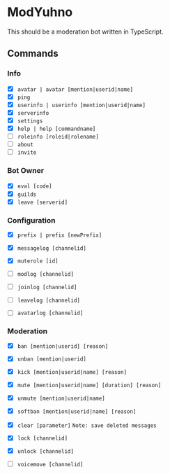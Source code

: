 # ModYuhno

This should be a moderation bot written in TypeScript.

## Commands
### Info
- [X] `avatar | avatar [mention|userid|name]`
- [X] `ping`
- [X] `userinfo | userinfo [mention|userid|name]`
- [X] `serverinfo`
- [X] `settings`
- [X] `help | help [commandname]`
- [ ] `roleinfo [roleid|rolename]`
- [ ] `about`
- [ ] `invite`

### Bot Owner
- [X] `eval [code]`
- [X] `guilds`
- [X] `leave [serverid]`

### Configuration
- [X] `prefix | prefix [newPrefix]`
- [X] `messagelog [channelid]`
- [X] `muterole [id]`
- [ ] `modlog [channelid]`
- [ ] `joinlog [channelid]`
- [ ] `leavelog [channelid]`
- [ ] `avatarlog [channelid]`


### Moderation
- [X] `ban [mention|userid] [reason]`
- [X] `unban [mention|userid]`
- [X] `kick [mention|userid|name] [reason]`
- [X] `mute [mention|userid|name] [duration] [reason]`
- [X] `unmute [mention|userid|name]`
- [X] `softban [mention|userid|name] [reason]`
- [X] `clear [parameter]` `Note: save deleted messages`
- [X] `lock [channelid]`
- [X] `unlock [channelid]`
- [ ] `voicemove [channelid]`


